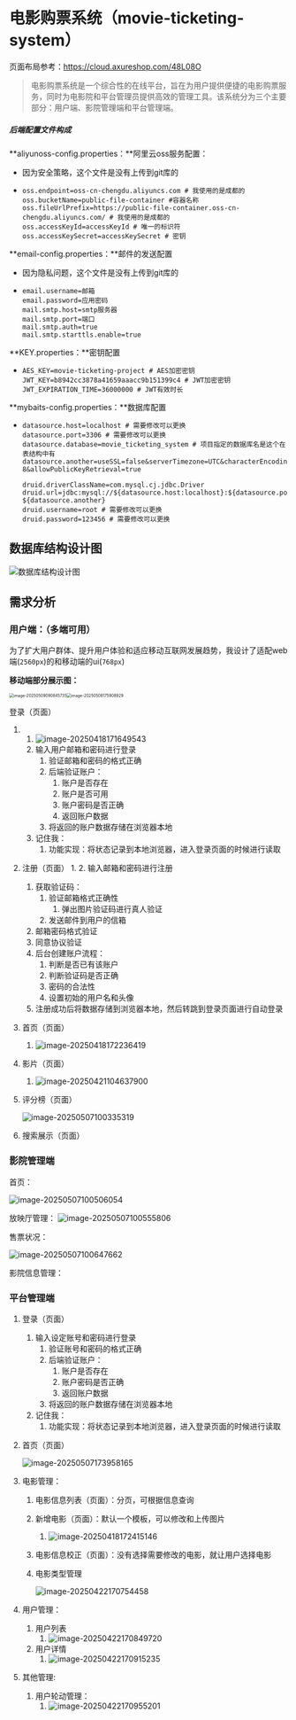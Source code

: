 # 电影购票系统（movie-ticketing-system）
页面布局参考：https://cloud.axureshop.com/48L08O

> 电影购票系统是一个综合性的在线平台，旨在为用户提供便捷的电影购票服务，同时为电影院和平台管理员提供高效的管理工具。该系统分为三个主要部分：用户端、影院管理端和平台管理端。
>

##### 后端配置文件构成

**aliyunoss-config.properties：**阿里云oss服务配置：

* 因为安全策略，这个文件是没有上传到git库的

* ```
  oss.endpoint=oss-cn-chengdu.aliyuncs.com # 我使用的是成都的
  oss.bucketName=public-file-container #容器名称
  oss.fileUrlPrefix=https://public-file-container.oss-cn-chengdu.aliyuncs.com/ # 我使用的是成都的
  oss.accessKeyId=accessKeyId # 唯一的标识符
  oss.accessKeySecret=accessKeySecret # 密钥
  ```

**email-config.properties：**邮件的发送配置

* 因为隐私问题，这个文件是没有上传到git库的

* ```
  email.username=邮箱
  email.password=应用密码
  mail.smtp.host=smtp服务器
  mail.smtp.port=端口
  mail.smtp.auth=true
  mail.smtp.starttls.enable=true
  ```

**KEY.properties：**密钥配置

* ```
  AES_KEY=movie-ticketing-project # AES加密密钥
  JWT_KEY=b8942cc3878a41659aaacc9b151399c4 # JWT加密密钥
  JWT_EXPIRATION_TIME=36000000 # JWT有效时长
  ```

**mybaits-config.properties：**数据库配置

* ```
  datasource.host=localhost # 需要修改可以更换
  datasource.port=3306 # 需要修改可以更换
  datasource.database=movie_ticketing_system # 项目指定的数据库名是这个在表结构中有
  datasource.another=useSSL=false&serverTimezone=UTC&characterEncoding=UTF-8&allowPublicKeyRetrieval=true
  
  druid.driverClassName=com.mysql.cj.jdbc.Driver
  druid.url=jdbc:mysql://${datasource.host:localhost}:${datasource.port:3306}/${datasource.database}?${datasource.another}
  druid.username=root # 需要修改可以更换
  druid.password=123456 # 需要修改可以更换
  ```

## 数据库结构设计图

![数据库结构设计图](./image/看吧电影数据库设计.jpg)

## 需求分析

### 用户端：（多端可用）

为了扩大用户群体、提升用户体验和适应移动互联网发展趋势，我设计了适配web端(`2560px`)的和移动端的ui(`768px`)

**移动端部分展示图：**

<div style="display: flex;">
  <img src="image\image-20250509090845735.png" alt="image-20250509090845735" style="zoom:50%;">
  <img src="image/image-20250508175908929.png" alt="image-20250508175908929" style="zoom:50%;">
</div>

登录（页面）

1. 1. ![image-20250418171649543](./image/image-20250418171649543.png)
   2. 输入用户邮箱和密码进行登录
      1. 验证邮箱和密码的格式正确
      2. 后端验证账户：
         1. 账户是否存在
         2. 账户是否可用
         3. 账户密码是否正确
         4. 返回账户数据
      3. 将返回的账户数据存储在浏览器本地
   3. 记住我：
      1. 功能实现：将状态记录到本地浏览器，进入登录页面的时候进行读取
   
2. 注册（页面）
   1. 
   2. 输入邮箱和密码进行注册
      1. 获取验证码：
         1. 验证邮箱格式正确性	
            1. 弹出图片验证码进行真人验证
         2. 发送邮件到用户的信箱
      2. 邮箱密码格式验证
      3. 同意协议验证
      4. 后台创建账户流程：
         1. 判断是否已有该账户
         2. 判断验证码是否正确
         3. 密码的合法性
         4. 设置初始的用户名和头像
      5. 注册成功后将数据存储到浏览器本地，然后转跳到登录页面进行自动登录

3. 首页（页面）
   1. ![image-20250418172236419](./image/image-20250418172236419.png)

4. 影片（页面）
   1. ![image-20250421104637900](./image/image-20250421104637900.png)

5. 评分榜（页面）

   ![image-20250507100335319](./image/image-20250507100335319.png)

6. 搜索展示（页面）

### 影院管理端

首页：

![image-20250507100506054](./image/image-20250507100506054.png)

放映厅管理：
![image-20250507100555806](image/image-20250507100555806.png)

售票状况：

![image-20250507100647662](image/image-20250507100647662.png)

影院信息管理：


### 平台管理端

1. 登录（页面）
   1. 输入设定账号和密码进行登录
      1. 验证账号和密码的格式正确
      2. 后端验证账户：
         1. 账户是否存在
         2. 账户密码是否正确
         3. 返回账户数据
      3. 将返回的账户数据存储在浏览器本地
   2. 记住我：
      1. 功能实现：将状态记录到本地浏览器，进入登录页面的时候进行读取

2. 首页（页面）

   ![image-20250507173958165](image/image-20250507173958165.png)

3. 电影管理：
   1. 电影信息列表（页面）：分页，可根据信息查询

   2. 新增电影（页面）：默认一个模板，可以修改和上传图片
      1. ![image-20250418172415146](./image/image-20250418172415146.png)

   3. 电影信息校正（页面）：没有选择需要修改的电影，就让用户选择电影

   4. 电影类型管理

      ![image-20250422170754458](./image/image-20250422170754458.png)

4. 用户管理：
   1. 用户列表
      1. ![image-20250422170849720](./image/image-20250422170849720.png)
   2. 用户详情
      1. ![image-20250422170915235](./image/image-20250422170915235.png)

5. 其他管理:
   1. 用户轮动管理：
      1. ![image-20250422170955201](./image/image-20250422170955201.png)

